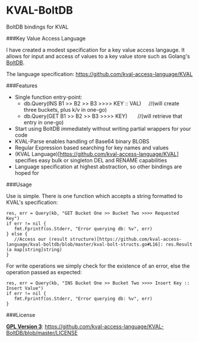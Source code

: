 # KVAL-BoltDB

BoltDB bindings for KVAL

###Key Value Access Language

I have created a modest specification for a key value access langauge. 
It allows for input and access of values to a key value store such as Golang's
[BoltDB](https://github.com/boltdb/). 

The language specification: https://github.com/kval-access-language/KVAL 

###Features 

* Single function entry-point:
    * db.Query(INS B1 >> B2 >> B3 >>>> KEY :: VAL) &nbsp; &nbsp; //(will create three buckets, plus k/v in one-go)
    * db.Query(GET B1 >> B2 >> B3 >>>> KEY) &nbsp; &nbsp; &nbsp; //(will retrieve that entry in one-go)
* Start using BoltDB immediately without writing partial wrappers for your code
* KVAL-Parse enables handling of Base64 binary BLOBS
* Regular Expression based searching for key names and values
* (KVAL Language)[https://github.com/kval-access-language/KVAL] specifies easy bulk or singleton DEL and RENAME capabilities
* Language specification at highest abstraction, so other bindings are hoped for

###Usage

Use is simple. There is one function which accepts a string formatted to KVAL's
specification:

    res, err = Query(kb, "GET Bucket One >> Bucket Two >>>> Requested Key")
    if err != nil {
       fmt.Fprintf(os.Stderr, "Error querying db: %v", err)
    } else {
       //Access our (result structure)[https://github.com/kval-access-language/kval-boltdb/blob/master/kval-bolt-structs.go#L16]: res.Result (a map[string]string)
    } 

For write operations we simply check for the existence of an error, else the
operation passed as expected: 

    res, err = Query(kb, "INS Bucket One >> Bucket Two >>>> Insert Key :: Insert Value")
    if err != nil {
       fmt.Fprintf(os.Stderr, "Error querying db: %v", err)
    }

###License

**[GPL Version 3](http://choosealicense.com/licenses/gpl-3.0/)**: https://github.com/kval-access-language/KVAL-BoltDB/blob/master/LICENSE
